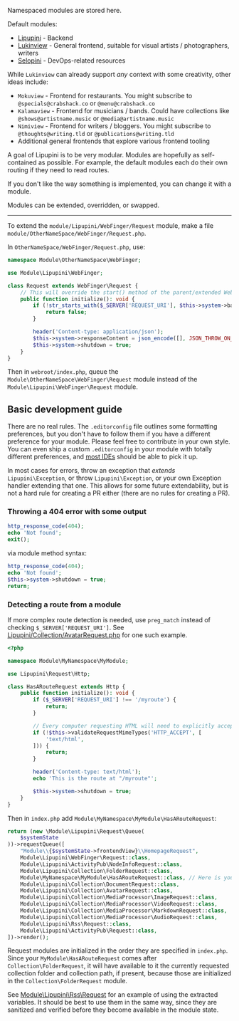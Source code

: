 Namespaced modules are stored here.

Default modules:

- [Lipupini](Lipupini) - Backend
- [Lukinview](Lukinview) - General frontend, suitable for visual artists / photographers, writers
- [Selopini](Selopini) - DevOps-related resources

While `Lukinview` can already support _any_ context with some creativity, other ideas include:

- `Mokuview` - Frontend for restaurants. You might subscribe to `@specials@crabshack.co` or `@menu@crabshack.co`
- `Kalamaview` - Frontend for musicians / bands. Could have collections like `@shows@artistname.music` or `@media@artistname.music`
- `Nimiview` - Frontend for writers / bloggers. You might subscribe to `@thoughts@writing.tld` or `@publications@writing.tld`
- Additional general frontends that explore various frontend tooling

A goal of Lipupini is to be very modular. Modules are hopefully as self-contained as possible. For example, the default modules each do their own routing if they need to read routes.

If you don't like the way something is implemented, you can change it with a module.

Modules can be extended, overridden, or swapped.

---

To extend the `module/Lipupini/WebFinger/Request` module, make a file `module/OtherNameSpace/WebFinger/Request.php`.

In `OtherNameSpace/WebFinger/Request.php`, use:

```php
namespace Module\OtherNameSpace\WebFinger;

use Module\Lipupini\WebFinger;

class Request extends WebFinger\Request {
	// This will override the start() method of the parent/extended WebFinger class
	public function initialize(): void {
		if (!str_starts_with($_SERVER['REQUEST_URI'], $this->system->baseUriPath . '.well-known/webfinger')) {
			return false;
		}

		header('Content-type: application/json');
		$this->system->responseContent = json_encode([], JSON_THROW_ON_ERROR | JSON_UNESCAPED_SLASHES);
		$this->system->shutdown = true;
	}
}
```

Then in `webroot/index.php`, queue the `Module\OtherNameSpace\WebFinger\Request` module instead of the `Module\Lipupini\WebFinger\Request` module.

## Basic development guide

There are no real rules. The `.editorconfig` file outlines some formatting preferences, but you don't have to follow them if you have a different preference for your module. Please feel free to contribute in your own style. You can even ship a custom `.editorconfig` in your module with totally different preferences, and [most IDEs](https://editorconfig.org/#pre-installed) should be able to pick it up.

In most cases for errors, throw an exception that _extends_ `Lipupini\Exception`, or throw `Lipupini\Exception`, or your own Exception handler extending that one. This allows for some future extendability, but is not a hard rule for creating a PR either (there are no rules for creating a PR).

### Throwing a 404 error with some output

```php
http_response_code(404);
echo 'Not found';
exit();
```

via module method syntax:

```php
http_response_code(404);
echo 'Not found';
$this->system->shutdown = true;
return;
```

### Detecting a route from a module

If more complex route detection is needed, use `preg_match` instead of checking `$_SERVER['REQUEST_URI']`. See [Lipupini/Collection/AvatarRequest.php](Lipupini/Collection/AvatarRequest.php) for one such example.

```php
<?php

namespace Module\MyNamespace\MyModule;

use Lipupini\Request\Http;

class HasARouteRequest extends Http {
	public function initialize(): void {
		if ($_SERVER['REQUEST_URI'] !== '/myroute') {
			return;
		}

		// Every computer requesting HTML will need to explicitly accept "text/html"?
		if (!$this->validateRequestMimeTypes('HTTP_ACCEPT', [
			'text/html',
		])) {
			return;
		}

		header('Content-type: text/html');
		echo 'This is the route at "/myroute"';

		$this->system->shutdown = true;
	}
}
```

Then in `index.php` add `Module\MyNamespace\MyModule\HasARouteRequest`:

```php
return (new \Module\Lipupini\Request\Queue(
	$systemState
))->requestQueue([
	"Module\\{$systemState->frontendView}\\HomepageRequest",
	Module\Lipupini\WebFinger\Request::class,
	Module\Lipupini\ActivityPub\NodeInfoRequest::class,
	Module\Lipupini\Collection\FolderRequest::class,
	Module\MyNamespace\MyModule\HasARouteRequest::class, // Here is your new module
	Module\Lipupini\Collection\DocumentRequest::class,
	Module\Lipupini\Collection\AvatarRequest::class,
	Module\Lipupini\Collection\MediaProcessor\ImageRequest::class,
	Module\Lipupini\Collection\MediaProcessor\VideoRequest::class,
	Module\Lipupini\Collection\MediaProcessor\MarkdownRequest::class,
	Module\Lipupini\Collection\MediaProcessor\AudioRequest::class,
	Module\Lipupini\Rss\Request::class,
	Module\Lipupini\ActivityPub\Request::class,
])->render();
```

Request modules are initialized in the order they are specified in `index.php`. Since your `MyModule\HasARouteRequest` comes after `Collection\FolderRequest`, it will have available to it the currently requested collection folder and collection path, if present, because those are initialized in the `Collection\FolderRequest` module.

See [Module\Lipupini\Rss\Request](Lipupini/Rss/Request.php) for an example of using the extracted variables. It should be best to use them in the same way, since they are sanitized and verified before they become available in the module state.
